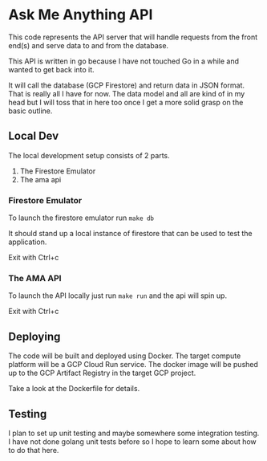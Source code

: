 # Ask Me Anything API

This code represents the API server that will handle requests from the front end(s) and serve data to and from the database.

This API is written in go because I have not touched Go in a while and wanted to get back into it.

It will call the database (GCP Firestore) and return data in JSON format. That is really all I have for now. The data model and all are kind of in my head but I will toss that in here too once I get a more solid grasp on the basic outline.

## Local Dev

The local development setup consists of 2 parts.

1. The Firestore Emulator
1. The ama api

### Firestore Emulator

To launch the firestore emulator run `make db`

It should stand up a local instance of firestore that can be used to test the application.

Exit with Ctrl+c

### The AMA API

To launch the API locally just run `make run` and the api will spin up.

Exit with Ctrl+c

## Deploying

The code will be built and deployed using Docker. The target compute platform will be a GCP Cloud Run service. The docker image will be pushed up to the GCP Artifact Registry in the target GCP project.

Take a look at the Dockerfile for details.

## Testing

I plan to set up unit testing and maybe somewhere some integration testing. I have not done golang unit tests before so I hope to learn some about how to do that here.
